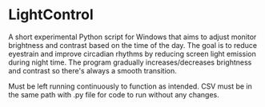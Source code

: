 # LightControl
A short experimental Python script for Windows that aims to adjust monitor brightness and contrast based on the time of the day.
The goal is to reduce eyestrain and improve circadian rhythms by reducing screen light emission during night time.
The program gradually increases/decreases brightness and contrast so there's always a smooth transition.

Must be left running continuously to function as intended.
CSV must be in the same path with .py file for code to run without any changes.
